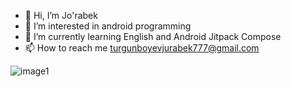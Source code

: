 
- 👋 Hi, I’m Jo'rabek
- 👀 I’m interested in android programming
- 🌱 I’m currently learning English and Android Jitpack Compose
- 📫 How to reach me turgunboyevjurabek777@gmail.com

<!---
jurabek003/jurabek003 is a ✨ special ✨ repository because its `README.md` (this file) appears on your GitHub profile.
You can click the Preview link to take a look at your changes.
--->



   ![image1](https://github.com/jurabek003/jurabek003/assets/133574927/6431a5a8-ed6e-4961-9105-2a062bc66db8)
   
